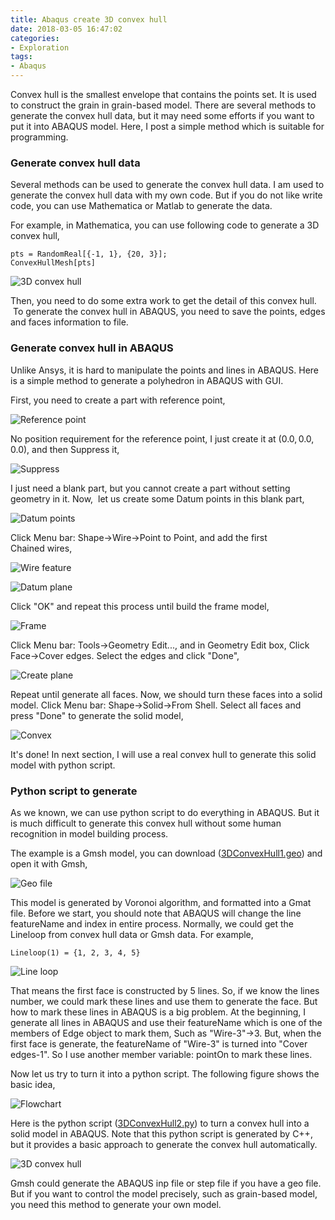 ```yaml
---
title: Abaqus create 3D convex hull
date: 2018-03-05 16:47:02
categories:
- Exploration
tags:
- Abaqus
---
```


Convex hull is the smallest envelope that contains the points set. It is used to construct the grain in grain-based model. There are several methods to generate the convex hull data, but it may need some efforts if you want to put it into ABAQUS model. Here, I post a simple method which is suitable for programming.

### Generate convex hull data

Several methods can be used to generate the convex hull data. I am used to generate the convex hull data with my own code. But if you do not like write code, you can use Mathematica or Matlab to generate the data.

For example, in Mathematica, you can use following code to generate a 3D convex hull,

```
pts = RandomReal[{-1, 1}, {20, 3}];
ConvexHullMesh[pts]
```

![3D convex hull](/uploads/images/2018/3DConvexHull1.png)

Then, you need to do some extra work to get the detail of this convex hull.  To generate the convex hull in ABAQUS, you need to save the points, edges and faces information to file.

### Generate convex hull in ABAQUS

Unlike Ansys, it is hard to manipulate the points and lines in ABAQUS. Here is a simple method to generate a polyhedron in ABAQUS with GUI.

First, you need to create a part with reference point,

![Reference point](/uploads/images/2018/3DConvexHull2.png)

No position requirement for the reference point, I just create it at $(0.0,0.0,0.0)$, and then Suppress it,

![Suppress](/uploads/images/2018/3DConvexHull3.png)

I just need a blank part, but you cannot create a part without setting geometry in it. Now,  let us create some Datum points in this blank part,

![Datum points](/uploads/images/2018/3DConvexHull4.png)

Click Menu bar: Shape->Wire->Point to Point, and add the first Chained wires,

![Wire feature](/uploads/images/2018/3DConvexHull5.png)

![Datum plane](/uploads/images/2018/3DConvexHull6.png)

Click "OK" and repeat this process until build the frame model,

![Frame](/uploads/images/2018/3DConvexHull7.png)

Click Menu bar: Tools->Geometry Edit..., and in Geometry Edit box, Click Face->Cover edges. Select the edges and click "Done",

![Create plane](/uploads/images/2018/3DConvexHull8.png)

Repeat until generate all faces. Now, we should turn these faces into a solid model. Click Menu bar: Shape->Solid->From Shell. Select all faces and press "Done" to generate the solid model,

![Convex](/uploads/images/2018/3DConvexHull9.png)

It's done! In next section, I will use a real convex hull to generate this solid model with python script.

### Python script to generate

As we known, we can use python script to do everything in ABAQUS. But it is much difficult to generate this convex hull without some human recognition in model building process.

The example is a Gmsh model, you can download ([3DConvexHull1.geo](/uploads/files/2018/3DConvexHull1.zip)) and open it with Gmsh,

![Geo file](/uploads/images/2018/3DConvexHull10.png)

This model is generated by Voronoi algorithm, and formatted into a Gmat file. Before we start, you should note that ABAQUS will change the line featureName and index in entire process. Normally, we could get the Lineloop from convex hull data or Gmsh data. For example,

```
Lineloop(1) = {1, 2, 3, 4, 5}
```

![Line loop](/uploads/images/2018/3DConvexHull11.png)

That means the first face is constructed by 5 lines. So, if we know the lines number, we could mark these lines and use them to generate the face. But how to mark these lines in ABAQUS is a big problem. At the beginning, I generate all lines in ABAQUS and use their featureName which is one of the members of Edge object to mark them, Such as "Wire-3"->3. But, when the first face is generate, the featureName of "Wire-3" is turned into "Cover edges-1". So I use another member variable: pointOn to mark these lines.

Now let us try to turn it into a python script. The following figure shows the basic idea,

![Flowchart](/uploads/images/2018/3DConvexHull12.png)

Here is the python script ([3DConvexHull2.py](/uploads/files/2018/3DConvexHull2.zip)) to turn a convex hull into a solid model in ABAQUS. Note that this python script is generated by C++, but it provides a basic approach to generate the convex hull automatically.

![3D convex hull](/uploads/images/2018/3DConvexHull13.png)

Gmsh could generate the ABAQUS inp file or step file if you have a geo file. But if you want to control the model precisely, such as grain-based model, you need this method to generate your own model.























